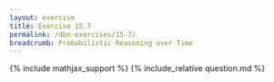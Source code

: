 ```yaml
---
layout: exercise
title: Exercise 15.7
permalink: /dbn-exercises/15-7/
breadcrumb: Probabilistic Reasoning over Time
---
```


{% include mathjax_support %}
{% include_relative question.md %}
